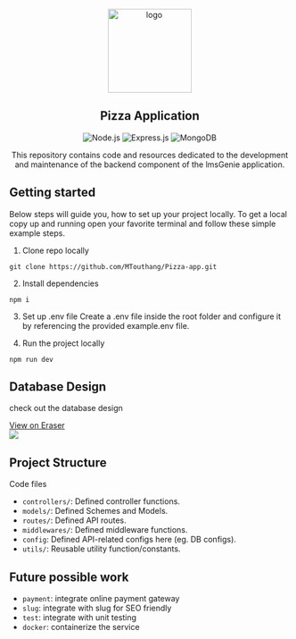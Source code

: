 <div align="center">

  <br>
  <img alt="logo" src="https://img.freepik.com/free-vector/pizza-slice-melted-cartoon-vector-icon-illustration-food-object-icon-concept-isolated-premium_138676-4663.jpg?size=626&ext=jpg&ga=GA1.1.903053268.1700122916&semt=ais" width="150"/>
  <h2> Pizza Application </h2>
  
![Node.js](https://img.shields.io/badge/NODE_JS-none?style=for-the-badge&logo=nodedotjs)
![Express.js](https://img.shields.io/badge/Express%20js-000000?style=for-the-badge&logo=express&logoColor=white)
![MongoDB](https://img.shields.io/badge/MongoDB-4EA94B?style=for-the-badge&logo=mongodb&logoColor=white)

This repository contains code and resources dedicated to the development and maintenance of the backend component of the lmsGenie application.

</div>

## Getting started

Below steps will guide you, how to set up your project locally. To get a local copy up and running open your favorite terminal and follow these simple example steps.

1. Clone repo locally
```
git clone https://github.com/MTouthang/Pizza-app.git
```

2. Install dependencies
```
npm i
```

3. Set up .env file 
Create a .env file inside the root folder and configure it by referencing the provided example.env file.

4. Run the project locally
```
npm run dev
```

## Database Design 
check out the database design

<!-- https://app.eraser.io/workspace/Ok1K1dDBN81DcOQ72KiQ?origin=share -->
<a href="https://app.eraser.io/workspace/Ok1K1dDBN81DcOQ72KiQ?elements=ZIAH7t8FmFRIq64_H-MC6A">View on Eraser<br /><img src="https://app.eraser.io/workspace/Ok1K1dDBN81DcOQ72KiQ/preview?elements=ZIAH7t8FmFRIq64_H-MC6A&type=embed" /></a>

## Project Structure

Code files
- `controllers/`: Defined controller functions.
- `models/`: Defined Schemes and Models.
- `routes/`: Defined API routes.
- `middlewares/`: Defined middleware functions.
- `config`: Defined API-related configs here (eg. DB configs).
- `utils/`: Reusable utility function/constants.

## Future possible work
- `payment`: integrate online payment gateway
- `slug`: integrate with slug for SEO friendly
- `test`: integrate with unit testing
- `docker`: containerize the service
